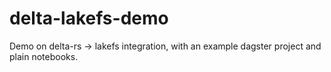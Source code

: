 # delta-lakefs-demo
Demo on delta-rs -> lakefs integration, with an example dagster project and plain notebooks.
